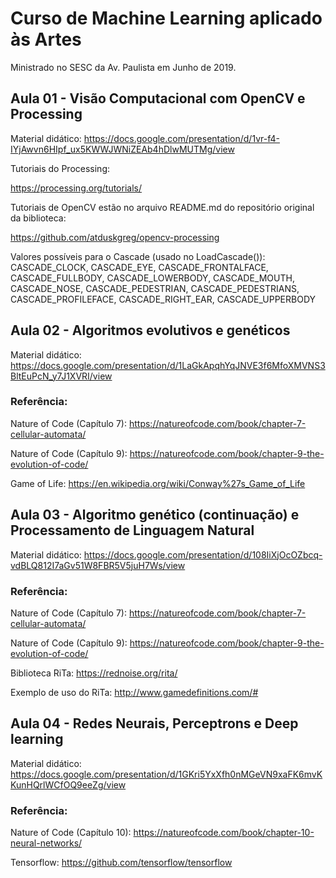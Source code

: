# Curso de Machine Learning aplicado às Artes

Ministrado no SESC da Av. Paulista em Junho de 2019.

## Aula 01 - Visão Computacional com OpenCV e Processing

Material didático: https://docs.google.com/presentation/d/1vr-f4-IYjAwvn6HIpf_ux5KWWJWNiZEAb4hDlwMUTMg/view

Tutoriais do Processing: 

https://processing.org/tutorials/

Tutoriais de OpenCV estão no arquivo README.md do repositório original da biblioteca: 

https://github.com/atduskgreg/opencv-processing

Valores possíveis para o Cascade (usado no LoadCascade()): 
CASCADE_CLOCK, CASCADE_EYE, CASCADE_FRONTALFACE, CASCADE_FULLBODY, CASCADE_LOWERBODY, CASCADE_MOUTH, CASCADE_NOSE, CASCADE_PEDESTRIAN, CASCADE_PEDESTRIANS, CASCADE_PROFILEFACE, CASCADE_RIGHT_EAR, CASCADE_UPPERBODY 

## Aula 02 - Algoritmos evolutivos e genéticos

Material didático: https://docs.google.com/presentation/d/1LaGkApqhYqJNVE3f6MfoXMVNS3BltEuPcN_y7J1XVRI/view

### Referência:

Nature of Code (Capítulo 7): https://natureofcode.com/book/chapter-7-cellular-automata/

Nature of Code (Capítulo 9): https://natureofcode.com/book/chapter-9-the-evolution-of-code/

Game of Life: https://en.wikipedia.org/wiki/Conway%27s_Game_of_Life

## Aula 03 - Algoritmo genético (continuação) e Processamento de Linguagem Natural

Material didático: https://docs.google.com/presentation/d/108IiXjOcOZbcq-vdBLQ812I7aGv51W8FBR5V5juH7Ws/view

### Referência:

Nature of Code (Capítulo 7): https://natureofcode.com/book/chapter-7-cellular-automata/

Nature of Code (Capítulo 9): https://natureofcode.com/book/chapter-9-the-evolution-of-code/

Biblioteca RiTa: https://rednoise.org/rita/

Exemplo de uso do RiTa: http://www.gamedefinitions.com/#

## Aula 04 - Redes Neurais, Perceptrons e Deep learning

Material didático: https://docs.google.com/presentation/d/1GKri5YxXfh0nMGeVN9xaFK6mvKKunHQrlWCfOQ9eeZg/view

### Referência:

Nature of Code (Capítulo 10): https://natureofcode.com/book/chapter-10-neural-networks/

Tensorflow: https://github.com/tensorflow/tensorflow
